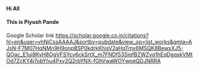 #### Hi All

#### This is Piyush Pande

Google Scholar link <https://scholar.google.co.in/citations?hl=en&user=vhNjCssAAAAJ&sortby=pubdate&view_op=list_works&gmla=AJsN-F7M07HqNMn9H9onpBSP0kdrkKhisV2aHqTmv6MSQK8BewxXJ5-QOac_E1ui8KyH8OgVFSYcy6ckSrtX_m7FNDf53SiqfBZWZyq1hEqDgqskVMtOd7ZcKY4j7obYhu4Pxy2Q2rbYNX-fGhVwaWOYwpeQDJNRRA>
